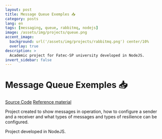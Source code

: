 ```yaml
---
layout: post
title: Message Queue Exemples 📥
category: posts
lang: en
tags: [messaging, queue, rabbitmq, nodejs]
image: /assets/img/projects/queue.png
accent_image: 
  background: url('/assets/img/projects/rabbitmq.png') center/10%
  overlay: true
description: >
  Academic project for Fatec-SP university developed in NodeJS.
invert_sidebar: false
---
```


# Message Queue Exemples 📥

[Source Code](https://github.com/luigihenrick/queue-exemples)
[Reference material](https://drive.google.com/file/d/1fg2aGy1bsD0q0fAvUcS-BGMJgAJjn_CC/view?usp=sharing)

Project created to show messages in operation, how to configure a sender and a receiver and what types of messages and types of resilience can be configured.

Project developed in NodeJS.